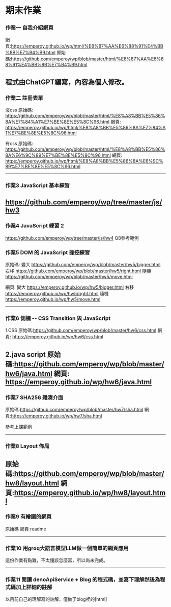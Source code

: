 # 期末作業
### 作業一 自我介紹網頁

網頁:https://emperoy.github.io/wp/html/%E8%87%AA%E6%88%91%E4%BB%8B%E7%B4%B9.html
原始碼:https://github.com/emperoy/wp/blob/master/html/%E8%87%AA%E6%88%91%E4%BB%8B%E7%B4%B9.html

程式由ChatGPT編寫，內容為個人修改。
---
### 作業二 註冊表單


沒css
原始碼: https://github.com/emperoy/wp/blob/master/html/%E8%A8%BB%E5%86%8A%E7%84%A1%E7%BE%8E%E5%8C%96.html
網頁: https://emperoy.github.io/wp/html/%E8%A8%BB%E5%86%8A%E7%84%A1%E7%BE%8E%E5%8C%96.html

有css
原始碼: https://github.com/emperoy/wp/blob/master/html/%E8%A8%BB%E5%86%8A%E6%9C%89%E7%BE%8E%E5%8C%96.html
網頁: https://emperoy.github.io/wp/html/%E8%A8%BB%E5%86%8A%E6%9C%89%E7%BE%8E%E5%8C%96.html

---

### 作業3 JavaScript 基本練習
https://github.com/emperoy/wp/tree/master/js/hw3
---
### 作業4 JavaScript 練習 2
https://github.com/emperoy/wp/tree/master/js/hw4
Q8參考範例

### 作業5 DOM 的 JavaScript 操控練習
原始碼:
變大 https://github.com/emperoy/wp/blob/master/hw5/bigger.html
右移 https://github.com/emperoy/wp/blob/master/hw5/right.html
隨機 https://github.com/emperoy/wp/blob/master/hw5/move.html

網頁:
變大 https://emperoy.github.io/wp/hw5/bigger.html
右移 https://emperoy.github.io/wp/hw5/right.html
隨機 https://emperoy.github.io/wp/hw5/move.html

---
### 作業6 側欄 -- CSS Transition 與 JavaScript
1.CSS
原始碼:https://github.com/emperoy/wp/blob/master/hw6/css.html
網頁: https://emperoy.github.io/wp/hw6/css.html

2.java script
原始碼:https://github.com/emperoy/wp/blob/master/hw6/java.html
網頁: https://emperoy.github.io/wp/hw6/java.html
---
### 作業7 SHA256 雜湊介面
原始碼:https://github.com/emperoy/wp/blob/master/hw7/sha.html
網頁:https://emperoy.github.io/wp/hw7/sha.html

參考上課範例

---
### 作業8 Layout 佈局

原始碼:https://github.com/emperoy/wp/blob/master/hw8/layout.html
網頁:https://emperoy.github.io/wp/hw8/layout.html
---

### 作業9 有繪圖的網頁

原始碼
網頁
readme

---
### 作業10 用groq大語言模型LLM做一個簡單的網頁應用
這份作業有點難，不太懂該怎麼寫，所以尚未完成。

---
### 作業11 閱讀 denoApiService + Blog 的程式碼，並寫下理解然後為程式碼加上詳細的註解
以目前自己的理解寫的註解，僅做了blog裡的[html]
